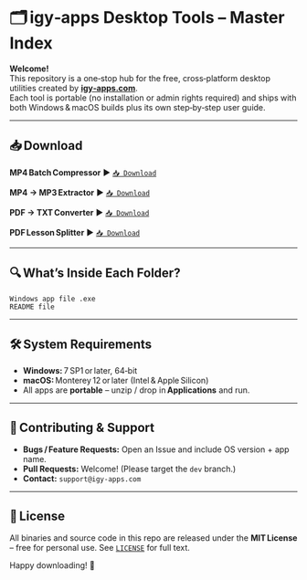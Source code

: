 # 🗂️ igy‑apps Desktop Tools – Master Index  

**Welcome!**  
This repository is a one‑stop hub for the free, cross‑platform desktop utilities created by **[igy‑apps.com](https://igy‑apps.com)**.  
Each tool is portable (no installation or admin rights required) and ships with both Windows & macOS builds plus its own step‑by‑step user guide.

---

## 📥 Download 

**MP4 Batch Compressor**
▶︎ [`📥 Download`](https://github.com/islammohy/free_apps/tree/main/MP4%E2%80%AFBatch%E2%80%AFCompressor%C2%A0v1.0)


**MP4 → MP3 Extractor**
▶︎ [`📥 Download`](https://github.com/islammohy/free_apps/tree/main/MP4%C2%A0to%C2%A0MP3%C2%A0Batch%C2%A0Extractor%C2%A0v1.0)


**PDF → TXT Converter**
▶︎ [`📥 Download`](https://github.com/islammohy/free_apps/tree/main/PDF%E2%80%AFto%E2%80%AFTXT%E2%80%AFBatch%E2%80%AFConverter%C2%A0v1.0)


**PDF Lesson Splitter**
▶︎ [`📥 Download`](https://github.com/islammohy/free_apps/tree/main/PDF%E2%80%AFLesson%E2%80%AFSplitter%C2%A0v1.0)





---

## 🔍 What’s Inside Each Folder?

```
Windows app file .exe  
README file 
```

---

## 🛠 System Requirements
* **Windows:** 7 SP1 or later, 64‑bit  
* **macOS:** Monterey 12 or later (Intel & Apple Silicon)  
* All apps are **portable** – unzip / drop in **Applications** and run.

---

## 🤝 Contributing & Support

* **Bugs / Feature Requests:** Open an Issue and include OS version + app name.  
* **Pull Requests:** Welcome! (Please target the `dev` branch.)  
* **Contact:** `support@igy-apps.com`

---

## 📄 License

All binaries and source code in this repo are released under the **MIT License** – free for personal use. See [`LICENSE`](LICENSE) for full text.

Happy downloading! 🚀
```
